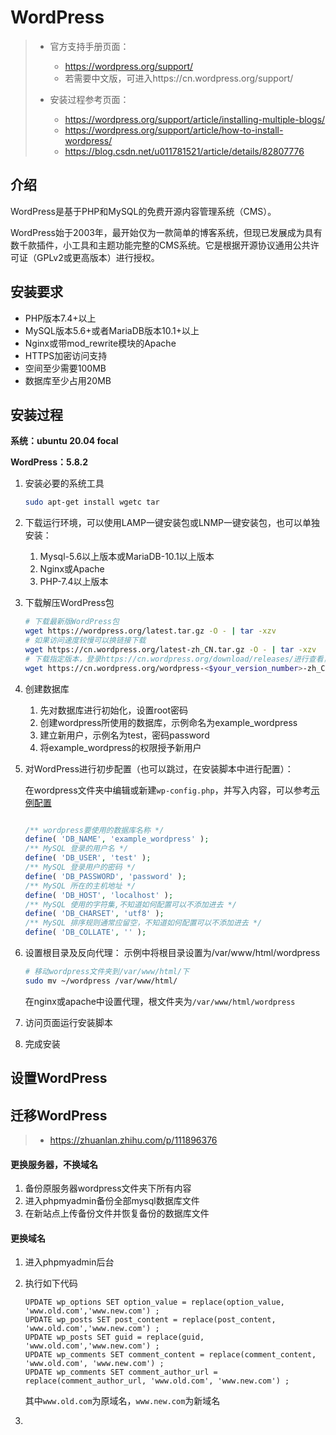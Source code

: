 # WordPress

> - 官方支持手册页面：
>   - https://wordpress.org/support/
>   - 若需要中文版，可进入https://cn.wordpress.org/support/
>
> - 安装过程参考页面：
>   - https://wordpress.org/support/article/installing-multiple-blogs/
>   - https://wordpress.org/support/article/how-to-install-wordpress/
>   - https://blog.csdn.net/u011781521/article/details/82807776

## 介绍

WordPress是基于PHP和MySQL的免费开源内容管理系统（CMS）。

WordPress始于2003年，最开始仅为一款简单的博客系统，但现已发展成为具有数千款插件，小工具和主题功能完整的CMS系统。它是根据开源协议通用公共许可证（GPLv2或更高版本）进行授权。

## 安装要求

- PHP版本7.4+以上
- MySQL版本5.6+或者MariaDB版本10.1+以上
- Nginx或带mod_rewrite模块的Apache
- HTTPS加密访问支持
- 空间至少需要100MB
- 数据库至少占用20MB

## 安装过程

**系统：ubuntu 20.04 focal**

**WordPress：5.8.2**



1. 安装必要的系统工具

   ```sh
   sudo apt-get install wgetc tar
   ```

2. 下载运行环境，可以使用LAMP一键安装包或LNMP一键安装包，也可以单独安装：

   1. Mysql-5.6以上版本或MariaDB-10.1以上版本
   2. Nginx或Apache
   3. PHP-7.4以上版本

3. 下载解压WordPress包

   ```sh
   # 下载最新版WordPress包
   wget https://wordpress.org/latest.tar.gz -O - | tar -xzv
   # 如果访问速度较慢可以换链接下载
   wget https://cn.wordpress.org/latest-zh_CN.tar.gz -O - | tar -xzv
   # 下载指定版本，登录https://cn.wordpress.org/download/releases/进行查看，选定版本后替换链接即可
   wget https://cn.wordpress.org/wordpress-<$your_version_number>-zh_CN.tar.gz | tar -xzv
   ```

4. 创建数据库

   1. 先对数据库进行初始化，设置root密码
   2. 创建wordpress所使用的数据库，示例命名为example_wordpress
   3. 建立新用户，示例名为test，密码password
   4. 将example_wordpress的权限授予新用户

5. 对WordPress进行初步配置（也可以跳过，在安装脚本中进行配置）：

   在wordpress文件夹中编辑或新建`wp-config.php`，并写入内容，可以参考[示例配置](https://wordpress.org/support/article/editing-wp-config-php/)

   ```php
   
   /** wordpress要使用的数据库名称 */
   define( 'DB_NAME', 'example_wordpress' );
   /** MySQL 登录的用户名 */
   define( 'DB_USER', 'test' );
   /** MySQL 登录用户的密码 */
   define( 'DB_PASSWORD', 'password' );
   /** MySQL 所在的主机地址 */
   define( 'DB_HOST', 'localhost' );
   /** MySQL 使用的字符集,不知道如何配置可以不添加进去 */
   define( 'DB_CHARSET', 'utf8' );
   /** MySQL 排序规则通常应留空，不知道如何配置可以不添加进去 */
   define( 'DB_COLLATE', '' );
   
   ```

   

6. 设置根目录及反向代理：
   示例中将根目录设置为/var/www/html/wordpress

   ```sh
   # 移动wordpress文件夹到/var/www/html/下
   sudo mv ~/wordpress /var/www/html/
   ```

   在nginx或apache中设置代理，根文件夹为`/var/www/html/wordpress`

7. 访问页面运行安装脚本
   
8. 完成安装

## 设置WordPress







## 迁移WordPress

> - https://zhuanlan.zhihu.com/p/111896376

#### 更换服务器，不换域名

1. 备份原服务器wordpress文件夹下所有内容
2. 进入phpmyadmin备份全部mysql数据库文件
3. 在新站点上传备份文件并恢复备份的数据库文件

#### 更换域名

1. 进入phpmyadmin后台

2. 执行如下代码

   ```mysql
   UPDATE wp_options SET option_value = replace(option_value, 'www.old.com','www.new.com') ;    
   UPDATE wp_posts SET post_content = replace(post_content, 'www.old.com','www.new.com') ;    
   UPDATE wp_posts SET guid = replace(guid, 'www.old.com','www.new.com') ;    
   UPDATE wp_comments SET comment_content = replace(comment_content, 'www.old.com', 'www.new.com') ;    
   UPDATE wp_comments SET comment_author_url = replace(comment_author_url, 'www.old.com', 'www.new.com') ;
   ```

   其中`www.old.com`为原域名，`www.new.com`为新域名

3. 